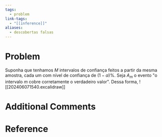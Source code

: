 ```yaml
---
tags:
  - problem
link-tags:
  - "[[inference]]"
aliases:
  - descobertas falsas
---
```

# Problem
Suponha que tenhamos $M$ intervalos de confiança feitos a partir da mesma amostra, cada um com nível de confiança de $(1 - \alpha)\%$. Seja $A_m$ o evento "o intervalo $m$ cobre corretamente o verdadeiro valor". Dessa forma,
![[202406071540.excalidraw]]

# Additional Comments


# Reference 



